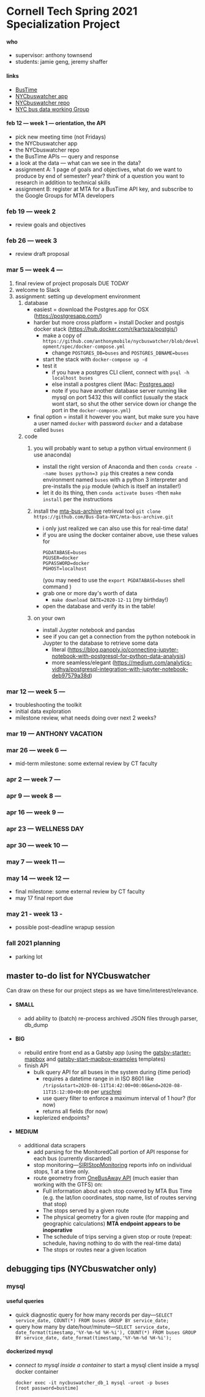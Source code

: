 # Cornell Tech Spring 2021 Specialization Project

#### who
- supervisor: anthony townsend
- students: jamie geng, jeremy shaffer

#### links
- [BusTime](https://bustime.mta.info/wiki/Developers/SIRIIntro)
- [NYCbuswatcher app](http://nyc.buswatcher.org)
- [NYCbuswatcher repo](https://github.com/anthonymobile/nycbuswatcher)
- [NYC bus data working Group](https://github.com/Bus-Data-NY)

#### feb 12 — week 1 — orientation, the API
- pick new meeting time (not Fridays)
- the NYCbuswatcher app
- the NYCbuswatcher repo
- the BusTime APIs — query and response
- a look at the data — what can we see in the data?
- assignment A: 1 page of goals and objectives, what do we want to produce by end of semester? year? think of a question you want to research in addition to technical skills
- assignment B: register at MTA for a BusTime API key, and subscribe to the Google Groups for MTA developers
 
### feb 19 — week 2
- review goals and objectives

### feb 26 — week 3
- review draft proposal

### mar 5 — week 4 — 

1. final review of project proposals DUE TODAY
2. welcome to Slack
3. assignment: setting up development environment
    1.  database
        - easiest = download the Postgres.app for OSX (https://postgresapp.com/) 
        - harder but more cross platform = install Docker and postgis docker stack (https://hub.docker.com/r/kartoza/postgis/)
            - make a copy of `https://github.com/anthonymobile/nycbuswatcher/blob/development/spec/docker-compose.yml`
                - change `POSTGRES_DB=buses` and `POSTGRES_DBNAME=buses`
            - start the stack with `docker-compose up -d `
            - test it
                - if you have a postgres CLI client, connect with `psql -h localhost buses`
                - else install a postgres client (Mac: [Postgres.app](https://postgresapp.com/))
                - note if you have another database server running like mysql on port 5432 this will conflict (usually the stack wont start, so shut the other service down ior change the port in the `docker-compose.yml`)
        - final option = install it however you want, but make sure you have a user named `docker` with password `docker` and a database called `buses`
    2. code
        1. you will probably want to setup a python virtual environment (i use anaconda)
            - install the right version of Anaconda and then
            ```conda create --name buses python=3 pip``` this creates a new conda environment named `buses` with a python 3 interpreter and pre-installs the `pip` module (which is itself an installer!)
            - let it do its thing, then
            ```conda activate buses```
            -then `make install` per the instructions
            
        2. install the [mta-bus-archive](https://github.com/Bus-Data-NYC/mta-bus-archive) retrieval tool
        ```git clone https://github.com/Bus-Data-NYC/mta-bus-archive.git```
            - i only just realized we can also use this for real-time data!
            - if you are using the docker container above, use these values for  
                ```
                PGDATABASE=buses
                PGUSER=docker
                PGPASSWORD=docker
                PGHOST=localhost
                ```
                (you may need to use the `export PGDATABASE=buses` shell command )
            - grab one or more day's worth of data
                - `make download DATE=2020-12-11` (my birthday!)
            - open the database and verify its in the table!
        3. on your own
            - install Juypter notebook and pandas
            - see if you can get a connection from the python notebook in Juypter to the database to retrieve some data
                - literal (https://blog.panoply.io/connecting-jupyter-notebook-with-postgresql-for-python-data-analysis)
                - more seamless/elegant (https://medium.com/analytics-vidhya/postgresql-integration-with-jupyter-notebook-deb97579a38d)
            


### mar 12 — week 5 — 
- troubleshooting the toolkit
- initial data exploration
- milestone review, what needs doing over next 2 weeks?

### mar 19 — ANTHONY VACATION

### mar 26 — week 6 — 
- mid-term milestone: some external review by CT faculty

### apr 2 — week 7 — 
### apr 9 — week 8 — 
### apr 16 — week 9 — 
### apr 23 — WELLNESS DAY 
### apr 30 — week 10 — 
### may 7 — week 11 — 
### may 14 — week 12 — 
- final milestone: some external review by CT faculty
- may 17 final report due
### may 21 - week 13 -
- possible post-deadline wrapup session

### fall 2021 planning
- parking lot


## master to-do list for NYCbuswatcher 
Can draw on these for our project steps as we have time/interest/relevance.

- #### SMALL
    - add ability to (batch) re-process archived JSON files through parser, db_dump

- #### BIG
    - rebuild entire front end as a Gatsby app (using the [gatsby-starter-mapbox](https://github.com/anthonymobile/gatsby-starter-mapbox) and [gatsby-start-mapbox-examples](https://github.com/astridx/gatsby-starter-mapbox-examples) templates)
    - finish API
        - bulk query API for all buses in the system during {time period}
            - requires a datetime range in in ISO 8601 like `/trips&start=2020-08-11T14:42:00+00:00&end=2020-08-11T15:12:00+00:00` per [urschrei](https://twitter.com/urschrei/status/1309473665789165569)
            - use query filter to enforce a maximum interval of 1 hour? (for now)
            - returns all fields (for now)
        - keplerized endpoints?

- #### MEDIUM
    - additional data scrapers
        - add parsing for the MonitoredCall portion of API response for each bus (currently discarded)
        - stop monitoring—[SIRIStopMonitoring](http://bustime.mta.info/wiki/Developers/SIRIStopMonitoring) reports info on individual stops, 1 at a time only.
        - route geometry from [OneBusAway API](http://bustime.mta.info/wiki/Developers/OneBusAwayRESTfulAPI) (much easier than working with the GTFS) on:
            - Full information about each stop covered by MTA Bus Time (e.g. the lat/lon coordinates, stop name, list of routes serving that stop)
            - The stops served by a given route
            - The physical geometry for a given route (for mapping and geographic calculations) **MTA endpoint appears to be inoperative**
            - The schedule of trips serving a given stop or route (repeat: schedule, having nothing to do with the real-time data)
            - The stops or routes near a given location


## debugging tips (NYCbuswatcher only)

### mysql

#### useful queries
- quick diagnostic query for how many records per day—`SELECT service_date, COUNT(*) FROM buses GROUP BY service_date;`
- query how many by date/hour/minute—`SELECT service_date, date_format(timestamp,'%Y-%m-%d %H-%i'), COUNT(*) FROM buses GROUP BY service_date, date_format(timestamp,'%Y-%m-%d %H-%i');`

#### dockerized mysql

- *connect to mysql inside a container* to start a mysql client inside a mysql docker container
    ```
    docker exec -it nycbuswatcher_db_1 mysql -uroot -p buses
    [root password=bustime]
    ```

